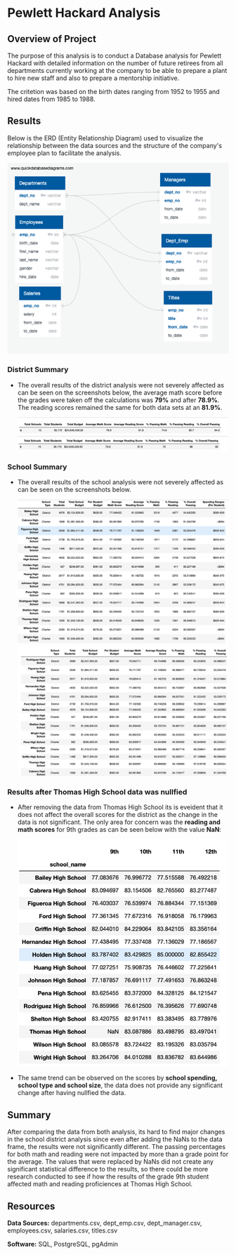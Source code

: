 # Pewlett Hackard Analysis

## **Overview of Project**

The purpose of this analysis is to conduct a Database analysis for Pewlett Hackard with detailed information on the number of future retirees from all departments currently working at the company to be able to prepare a plant to hire new staff and also to prepare a mentorship initiative. 

The critetion was based on the birth dates ranging from 1952 to 1955 and hired dates from 1985 to 1988.


## Results

Below is the ERD (Entity Relationship Diagram) used to visualize the relationship between the data sources and the structure of the company's employee plan to facilitate the analysis. 

![alt text](https://github.com/Karenjakins/Pewlett-Hackard-Analysis/blob/main/EmployeeDB.png "Employee DB")

### District Summary 

- The overall results of the district analysis were not severely affected as can be seen on the screenshots below, the average math score before the grades were taken off the calculations was **79%** and after **78.9%**. The reading scores remained the same for both data sets at an **81.9%**.

	![alt text](https://github.com/Karenjakins/School_District_Analysis/blob/main/Resources/Before%20District%20Summary.png "Before District Summary")
	![alt text](https://github.com/Karenjakins/School_District_Analysis/blob/main/Resources/After%20District%20Summary.png "After District Summary")

### School Summary

- The overall results of the school analysis were not severely affected as can be seen on the screenshots below.

	![alt text](https://github.com/Karenjakins/School_District_Analysis/blob/main/Resources/Before%20School%20Summary.png "Before School Summary")
	![alt text](https://github.com/Karenjakins/School_District_Analysis/blob/main/Resources/AfterSchool%20Summary.png "AfterSchool Summary")

### Results after Thomas High School data was nullfied 

- After removing the data from Thomas High School its is eveident that it does not affect the overall scores for the district as the change in the data is not significant. The only area for concern was the **reading and math scores** for 9th grades as can be seen below with the value **NaN**:

	![alt text](https://github.com/Karenjakins/School_District_Analysis/blob/main/Resources/NaN%20score%20grade%209.png "NaN score grade 9")

- The same trend can be observed on the scores by **school spending, school type and school size**, the data does not provide any significant change after  having nullfied the data. 


## Summary

After comparing the data from both analysis, its hard to find major changes in the school district analysis since even after adding the NaNs to the data frame, the results were not significantly different. The passing percentages for both math and reading were not impacted by more than a grade point for the average. The values that were replaced by NaNs did not create any significant statistical difference to the results, so there could be more research conducted to see if how the results of the grade 9th student affected math and reading proficiences at Thomas High School.


## Resources

**Data Sources:** departments.csv, dept_emp.csv, dept_manager.csv, employees.csv, salaries.csv, titles.csv

**Software:** SQL, PostgreSQL, pgAdmin